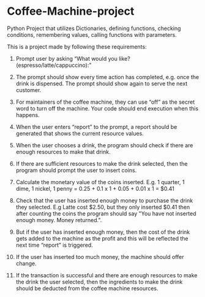 # Coffee-Machine-project
Python Project that utilizes Dictionaries, defining functions, checking conditions, remembering values, calling functions with parameters.

This is a project made by following these requirements:
1. Prompt user by asking “What would you like? (espresso/latte/cappuccino):”

2. The prompt should show every time action has completed, e.g. once the drink is
dispensed. The prompt should show again to serve the next customer.

3. For maintainers of the coffee machine, they can use “off” as the secret word to turn off
the machine. Your code should end execution when this happens.

4. When the user enters “report” to the prompt, a report should be generated that shows
the current resource values.

5. When the user chooses a drink, the program should check if there are enough
resources to make that drink.

6. If there are sufficient resources to make the drink selected, then the program should
prompt the user to insert coins.

7. Calculate the monetary value of the coins inserted. E.g. 1 quarter, 1 dime, 1 nickel, 1
penny = 0.25 + 0.1 x 1 + 0.05 + 0.01 x 1 = $0.41

8. Check that the user has inserted enough money to purchase the drink they selected.
E.g Latte cost $2.50, but they only inserted $0.41 then after counting the coins the
program should say "You have not inserted enough money. Money returned.".

9. But if the user has inserted enough money, then the cost of the drink gets added to the
machine as the profit and this will be reflected the next time “report” is triggered.

10. If the user has inserted too much money, the machine should offer change.

11. If the transaction is successful and there are enough resources to make the drink the
user selected, then the ingredients to make the drink should be deducted from the
coffee machine resources.
